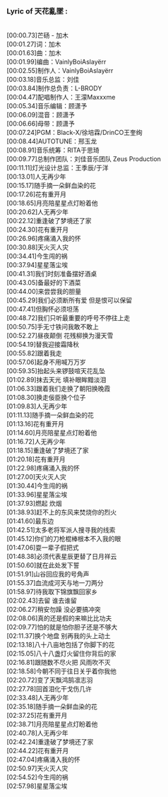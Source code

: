 <h3>Lyric of 天花亂墜 :</h3><p><br>[00:00.73]芒砀 - 加木
<br>[00:01.27]词：加木
<br>[00:01.63]曲：加木
<br>[00:01.99]编曲：VainlyBoiAslayërr
<br>[00:02.55]制作人：VainlyBoiAslayërr
<br>[00:03.18]音乐总监：刘佳
<br>[00:03.84]制作总负责：L-BRODY
<br>[00:04.47]配唱制作人：王濛Maxxxme
<br>[00:05.34]音乐编辑：顾潇予
<br>[00:06.09]混音：顾潇予
<br>[00:06.66]母带：顾潇予
<br>[00:07.24]PGM：Black-X/徐培霖/DrinCO王奎绚
<br>[00:08.44]AUTOTUNE：邢玉龙
<br>[00:08.91]音乐统筹：RITA于思琦
<br>[00:09.77]总制作团队：刘佳音乐团队 Zeus Production
<br>[00:11.11]灯光设计总监：王季辰/于洋
<br>[00:13.01]人无再少年
<br>[00:15.17]随手摘一朵鲜血染的花
<br>[00:17.26]花有重开月
<br>[00:18.65]月亮陪星星点灯盼着他
<br>[00:20.62]人无再少年
<br>[00:22.12]重逢破了梦境还了家
<br>[00:24.30]花有重开月
<br>[00:26.96]疼痛涌入我的怀
<br>[00:30.88]天火灭人灾
<br>[00:34.41]今生闯的祸
<br>[00:37.94]星星落尘埃
<br>[00:41.31]我们时刻准备摆好酒桌
<br>[00:43.05]备最好的下酒菜
<br>[00:44.00]来尝尝我的胆量
<br>[00:45.29]我们必须断所有爱 但是恨可以保留
<br>[00:47.41]但胸怀必须坦荡
<br>[00:48.72]我们只听最重要的呼号不停往上走
<br>[00:50.75]手无寸铁问我敢不敢上
<br>[00:52.27]昼夜颠倒 花残柳换为漫天雪
<br>[00:54.19]替我迎接霜降秋
<br>[00:55.82]跟着我走
<br>[00:57.06]起身不用喊万万岁
<br>[00:59.35]抬起头来锣鼓喧天花乱坠
<br>[01:02.89]抹去天光 填补眼眸黯淡泪
<br>[01:06.33]跟着我们走换了朝阳换晚霞
<br>[01:08.30]换走佞臣换个位子
<br>[01:09.83]人无再少年
<br>[01:11.13]随手摘一朵鲜血染的花
<br>[01:13.16]花有重开月
<br>[01:14.60]月亮陪星星点灯盼着他
<br>[01:16.72]人无再少年
<br>[01:18.15]重逢破了梦境还了家
<br>[01:20.18]花有重开月
<br>[01:22.98]疼痛涌入我的怀
<br>[01:27.00]天火灭人灾
<br>[01:30.44]今生闯的祸
<br>[01:33.96]星星落尘埃
<br>[01:37.93]燃起 炊烟
<br>[01:38.93]赶不上的东风来焚烧你的烈火
<br>[01:41.60]最东边
<br>[01:42.51]太多老将军派人搜寻我的线索
<br>[01:45.12]你们的刀枪棍棒根本不入我的眼
<br>[01:47.06]耍一辈子假把式
<br>[01:48.38]必须代表星辰更替了日月祥云
<br>[01:50.60]就在此处发下誓
<br>[01:51.91]山谷回应我的号角声
<br>[01:55.37]血流成河天与地一刀两分
<br>[01:58.97]待我取下锦旗飘回家乡
<br>[02:02.43]去留 谁去谁留
<br>[02:06.27]稍安勿躁 没必要搞冲突
<br>[02:08.06]真的还是假的来嘛比比功夫
<br>[02:09.77]怕的就是怕你胆子还是不够大
<br>[02:11.37]换个地盘 别再我的头上动土
<br>[02:13.18]八十八亩地包括了你脚下的花
<br>[02:15.05]八十八盏灯火留住你背后的家
<br>[02:16.81]跟随数不尽火把 风雨吹不灭
<br>[02:18.58]今朝不同于往日关乎着你我他
<br>[02:20.72]变了天飘鸿鹄凛志羽
<br>[02:27.78]回首泪化干戈伤几许
<br>[02:33.48]人无再少年
<br>[02:35.18]随手摘一朵鲜血染的花
<br>[02:37.25]花有重开月
<br>[02:38.71]月亮陪星星点灯盼着他
<br>[02:40.78]人无再少年
<br>[02:42.24]重逢破了梦境还了家
<br>[02:44.22]花有重开月
<br>[02:47.04]疼痛涌入我的怀
<br>[02:50.97]天火灭人灾
<br>[02:54.52]今生闯的祸
<br>[02:57.98]星星落尘埃
</p>